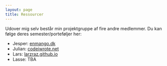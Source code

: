 ```yaml
---
layout: page
title: Ressourcer
---
```


Udover mig selv består min projektgruppe af fire andre medlemmer. Du kan følge deres semester/porteføljer her:

- Jesper: [enmango.dk](https://enmango.dk)
- Julian: [codeiwrote.net](https://codeiwrote.net)
- Lars: [larzraz.github.io](https://larzraz.github.io)
- Lasse: TBA
